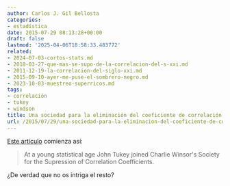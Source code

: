 ```yaml
---
author: Carlos J. Gil Bellosta
categories:
- estadística
date: 2015-07-29 08:13:28+00:00
draft: false
lastmod: '2025-04-06T18:58:33.483772'
related:
- 2024-07-03-cortos-stats.md
- 2018-03-27-que-mas-se-supo-de-la-correlacion-del-s-xxi.md
- 2011-12-19-la-correlacion-del-siglo-xxi.md
- 2015-09-10-ayer-me-puse-el-sombrero-negro.md
- 2023-10-03-muestreo-superricos.md
tags:
- correlación
- tukey
- windson
title: Una sociedad para la eliminación del coeficiente de correlación
url: /2015/07/29/una-sociedad-para-la-eliminacion-del-coeficiente-de-correlacion/
---
```


[Este artículo](https://www.stat.berkeley.edu/~brill/Papers/jwtint4.pdf) comienza así:

>At a young statistical age John Tukey joined Charlie Winsor's Society for the Supression of Correlation Coefficients.

¿De verdad que no os intriga el resto?